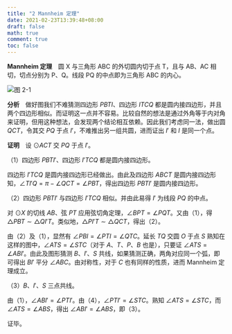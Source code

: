 ```yaml
---
title: "2 Mannheim 定理"
date: 2021-02-23T13:39:48+08:00
draft: false
math: true
comment: true
toc: false
---
```


**Mannheim 定理**　圆 X 与三角形 ABC 的外切圆内切于点 T，且与 AB、AC 相切，切点分别为 P、Q。线段 PQ 的中点即为三角形 ABC 的内心。

![图 2-1][2-1]

**分析**　做好图我们不难猜测四边形 $PBTI$、四边形 $ITCQ$ 都是圆内接四边形，并且两个四边形相似。而证明这一点并不容易。比较自然的想法是通过外角等于内对角来证明，但用这种想法，会发现两个结论相互依赖。因此我们考虑同一法，做出圆 $QCT$，令其交 $PQ$ 于点 $I'$，不难推出另一组共圆，进而证出 $I'$ 和 $I$ 是同一个点。

**证明**　设 $\odot ACT$ 交 $PQ$ 于点 $I'$。

（1）四边形 $PBTI'$、四边形 $I'TCQ$ 都是圆内接四边形。

四边形 $I'TCQ$ 是圆内接四边形已经做出。由此及四边形 $ABCT$ 是圆内接四边形知，$\angle TI'Q = \pi - \angle QCT = \angle PBT$，得出四边形 $PBTI'$ 是圆内接四边形。

（2）四边形 $PBTI'$ 与四边形 $I'TCQ$ 相似。并由此易得 $I'$ 为线段 $PQ$ 的中点。

对 $\odot X$ 的切线 $AB$、弦 $PT$ 应用弦切角定理，$\angle BPT= \angle PQT$。又由（1），得 $\triangle PBT \sim \triangle QI'T$。类似地，$\triangle PI'T \sim \triangle QCT$，得出（2）。

由（2）及（1），显然有 $\angle PBI = \angle PTI =\angle QTC$。延长 $TQ$ 交圆 $O$ 于点 $S$ 熟知在这样的图中，$\angle ATS = \angle STC$（对于 $A$、$T$、$P$、$B$ 也是），只要证 $\angle ATS = \angle ABI'$。由此及图形猜测 $B$、$I'$、$S$ 共线，如果猜测正确，两角对应同一个弧，即可得出 $BI'$ 平分 $\angle ABC$。由对称性，对于 $C$ 也有同样的性质，进而 Mannheim 定理成立。

（3）$B$、$I'$、$S$ 三点共线。

由（1），$\angle ABI' = \angle PTI'$。由（4），$\angle PTI' = \angle STC$。熟知 $\angle ATS = \angle STC$，而 $\angle ATS = \angle ABS$，得出 $\angle ABI' = \angle ABS$，即（3）。

证毕。

[2-1]: /images/2-mannheim-theorem.png
